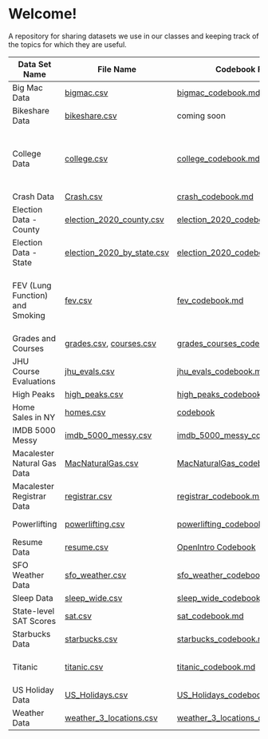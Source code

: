 # Welcome!

A repository for sharing datasets we use in our classes and keeping track of the topics for which they are useful.

| Data Set Name                   | File Name                                                | Codebook File                                                                                        | Useful For                                                           | Courses  |
|---------------|---------------|---------------|---------------|---------------|
| Big Mac   Data                  | [bigmac.csv](bigmac.csv)                                 | [bigmac_codebook.md](bigmac_codebook.md)                                                             | transformation of variables                                          | 155      |
| Bikeshare Data                  | [bikeshare.csv](bikeshare.csv)                           | coming soon                                                                                          | linear regression                                                    | 155      |
| College Data                    | [college.csv](college.csv)                               | [college_codebook.md](college_codebook.md)                                                           | scale transformations of variables, interaction, meaningful outliers | 155      |
| Crash  Data                    | [Crash.csv](Crash.csv)                               | [crash_codebook.md](crash_codebook.md)                                                           | mapping | 212      |
| Election Data - County          | [election_2020_county.csv](election_2020_county.csv)     | [election_2020_codebook.md](election_2020_codebook.md)                                               | data viz                                                             | 112      |
| Election Data - State           | [election_2020_by_state.csv](election_2020_by_state.csv) | [election_2020_codebook2.md](election_2020_codebook2.md)                                             | data viz                                                             | 112      |
| FEV (Lung Function) and Smoking | [fev.csv](fev.csv)                                       | [fev_codebook.md](fev_codebook.md)                                                                   | linear regression, transformations, confounding, interaction, DAGs   | 155      |
| Grades and Courses              | [grades.csv](grades.csv), [courses.csv](courses.csv)     | [grades_courses_codebook.md](grades_courses_codebook.md)                                             | joins                                                                | 112      |
| JHU Course Evaluations          | [jhu_evals.csv](jhu_evals.csv)                           | [jhu_evals_codebook.md](jhu_evals_codebook.md)                                                       | data viz                                                             | 155      |
| High Peaks                      | [high_peaks.csv](high_peaks.csv)                         | [high_peaks_codebook.md](high_peaks_codebook.md)                                                     | data viz                                                             | 112      |
| Home Sales in NY                | [homes.csv](homes.csv)                                   | [codebook](https://www.rdocumentation.org/packages/mosaicData/versions/0.20.4/topics/SaratogaHouses) | data viz, linear regression                                          | 155      |
| IMDB 5000 Messy                 | [imdb_5000_messy.csv](imdb_5000_messy.csv)               | [imdb_5000_messy_codebook.md](imdb_5000_messy_codebook.md)                                           | data cleaning                                                        | 112      |
| Macalester Natural Gas Data     | [MacNaturalGas.csv](MacNaturalGas.csv)                   | [MacNaturalGas_codebook.md](MacNaturalGas_codebook.md)                                               | data viz, confounding                                                | 112      |
| Macalester Registrar Data       | [registrar.csv](registrar.csv)                           | [registrar_codebook.md](registrar_codebook.md)                                                       | strings, regex                                                       | 112      |
| Powerlifting                    | [powerlifting.csv](powerlifting.csv)                     | [powerlifting_codebook.md](powerlifting_codebook.md)                                                 | linear regression                                                    | 155      |
| Resume Data                     | [resume.csv](resume.csv)                                 | [OpenIntro Codebook](https://www.openintro.org/data/index.php?data=resume)                           | logistic, inference                                                  | 155      |
| SFO Weather Data                | [sfo_weather.csv](sfo_weather.csv)                       | [sfo_weather_codebook.md](sfo_weather_codebook.md)                                                   | adv ggplot                                                           | 212      |
| Sleep Data                      | [sleep_wide.csv](sleep_wide.csv)                         | [sleep_wide_codebook.md](sleep_wide_codebook.md)                                                     | reshaping                                                            | 112      |
| State-level SAT Scores          | [sat.csv](sat.csv)                                       | [sat_codebook.md](sat_codebook.md)                                                                   | multi viz, confounding                                               | 112      |
| Starbucks Data                  | [starbucks.csv](starbucks.csv)                           | [starbucks_codebook.md](starbucks_codebook.md)                                                       | spatial viz                                                          | 112      |
| Titanic                         | [titanic.csv](titanic.csv)                               | [titanic_codebook.md](titanic_codebook.md)                                                           | logistic, prediction, DAGs                                           | 155      |
| US Holiday Data                 | [US_Holidays.csv](US_Holidays.csv)                       | [US_Holidays_codebook.md](US_Holidays_codebook.md)                                                   | joins, dates                                                         | 112      |
| Weather Data                    | [weather_3_locations.csv](weather_3_locations.csv)       | [weather_3_locations_codebook.md](weather_3_locations_codebook.md)                                   | data viz                                                             | 112, 155 |
